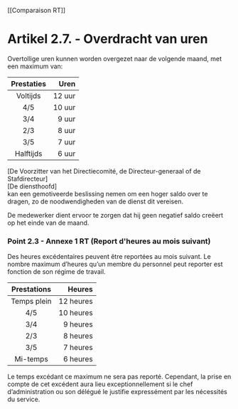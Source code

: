 [[Comparaison RT]]

# Artikel 2.7. - Overdracht van uren 

Overtollige uren kunnen worden overgezet naar de volgende maand, met een maximum van: 

| Prestaties |   Uren |
|:----------:| ------:|
|  Voltijds  | 12 uur |
|    4/5     | 10 uur |
|    3/4     |  9 uur |
|    2/3     |  8 uur |
|    3/5     |  7 uur |
| Halftijds  |  6 uur |

[De Voorzitter van het Directiecomité, de Directeur-generaal of de Stafdirecteur]  
[De diensthoofd]   
kan een gemotiveerde beslissing nemen om een hoger saldo over te dragen, zo de noodwendigheden van de dienst dit vereisen. 

De medewerker dient ervoor te zorgen dat hij geen negatief saldo creëert op het einde van de maand.  

### Point 2.3 - Annexe 1 RT (Report d'heures au mois suivant)

Des heures excédentaires peuvent être reportées au mois suivant. Le nombre maximum d’heures qu’un membre du personnel peut reporter est fonction de son régime de travail. 

| Prestations |    Heures |
|:-----------:| ---------:|
| Temps plein | 12 heures |
|     4/5     | 10 heures |
|     3/4     |  9 heures |
|     2/3     |  8 heures |
|     3/5     |  7 heures |
|  Mi-temps   |  6 heures |

Le temps excédant ce maximum ne sera pas reporté. Cependant, la prise en compte de cet excédent aura lieu exceptionnellement si le chef d’administration ou son délégué le justifie expressément par les nécessités du service. 

